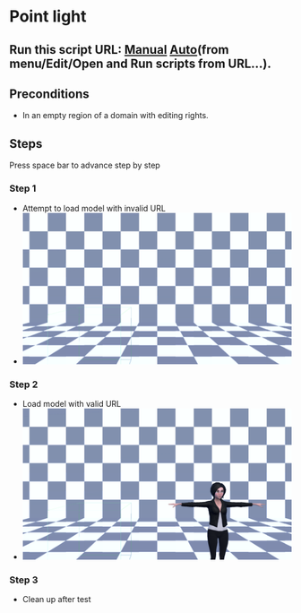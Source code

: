 # Point light
## Run this script URL: [Manual](./test.js?raw=true)   [Auto](./testAuto.js?raw=true)(from menu/Edit/Open and Run scripts from URL...).

## Preconditions
- In an empty region of a domain with editing rights.

## Steps
Press space bar to advance step by step

### Step 1
- Attempt to load model with invalid URL
- ![](./ExpectedImage_00000.png)
### Step 2
- Load model with valid URL
- ![](./ExpectedImage_00001.png)
### Step 3
- Clean up after test
